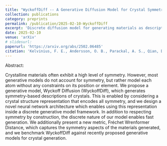 ```yaml
---
title: "WyckoffDiff -- A Generative Diffusion Model for Crystal Symmetry"
collection: publications
category: preprints
permalink: /publication/2025-02-10-WyckoffDiff
excerpt: 'Discrete diffusion model for generating materials as descriptions of their symmetry properties'
date: 2025-02-10
venue: 'arXiv'
# slidesurl:
paperurl: 'https://arxiv.org/abs/2502.06485'
citation: 'Kelvinius, F. E., Andersson, O. B., Parackal, A. S., Qian, D., Armiento, R., & Lindsten, F. (2025). WyckoffDiff-A Generative Diffusion Model for Crystal Symmetry. arXiv preprint arXiv:2502.06485.'
---
```


Abstract:

Crystalline materials often exhibit a high level of symmetry. However, most generative models do not account for symmetry, but rather model each atom without any constraints on its position or element. We propose a generative model, Wyckoff Diffusion (WyckoffDiff), which generates symmetry-based descriptions of crystals. This is enabled by considering a crystal structure representation that encodes all symmetry, and we design a novel neural network architecture which enables using this representation inside a discrete generative model framework. In addition to respecting symmetry by construction, the discrete nature of our model enables fast generation. We additionally present a new metric, Fréchet Wrenformer Distance, which captures the symmetry aspects of the materials generated, and we benchmark WyckoffDiff against recently proposed generative models for crystal generation.